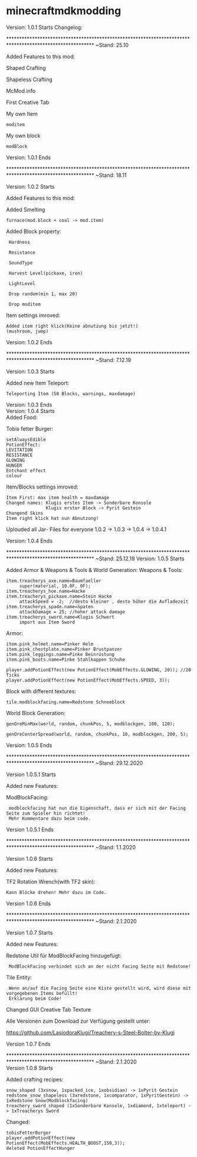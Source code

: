 # minecraftmdkmodding
Version: 1.0.1 Starts
Changelog:

********************************************************************************************************* ~Stand: 25.10

Added Features to this mod:

Shaped Crafting

Shapeless Crafting

McMod.info

First Creative Tab

My own Item
   
    moditem

My own block
  
    modBlock

Version: 1.0.1 Ends

********************************************************************************************************* ~Stand: 18.11

Version: 1.0.2 Starts

Added Features to this mod:

Added Smelting
    
    furnace(mod.block + coal -> mod.item)

Added Block property:

     Hardness
  
     Resistance
  
     SoundType
  
     Harvest Level(pickaxe, iron)
  
     LightLevel
  
     Drop random(min 1, max 20)
  
     Drop moditem
     
Item settings imroved: 
                        
    Added item right klick(Keine abnutzung bis jetzt!)
    (mushroom, jump)
    
Version: 1.0.2 Ends

********************************************************************************************************* ~Stand: 7.12.19

Version: 1.0.3 Starts

Added new Item Teleport:
   
    Teleporting Item (50 Blocks, warnings, maxdamage)
    
Version: 1.0.3 Ends    
Version: 1.0.4 Starts    
Added Food:
     
Tobis fetter Burger:
    
    setAlwaysEdible
    PotionEffect:   
    LEVITATION
    RESISTANCE
    GLOWING
    HUNGER
    Entchant effect
    colour
    
Item/Blocks settings imroved:
    
    Item First: max item health = maxdamage
    Changed names: Klugis erstes Item -> Sonderbare Konsole
                   Klugis erster Block -> Pyrit Gestein
    Changend Skins
    Item right klick hat nun Abnutzung!
    
Uplouded all Jar- Files for everyone 1.0.2 -> 1.0.3 -> 1.0.4 -> 1.0.4.1

Version: 1.0.4 Ends

********************************************************************************************************* ~Stand: 25.12.19
Version: 1.0.5 Starts

Added Armor & Weapons & Tools  & World Generation:
Weapons & Tools:

    item.treacherys_axe.name=Baumfaeller
         super(material, 10.0F, 0F);
    item.treacherys_hoe.name=Hacke
    item.treacherys_pickaxe.name=Stein Hacke
         attackSpeed = -2;  //desto kleiner , desto höher die Aufladezeit
    item.treacherys_spade.name=Spaten
         attackDamage = 25; //hoher attack damage
    item.treacherys_sword.name=Klugis Schwert
         import aus Item Sword
    
Armor:
   
    item.pink_helmet.name=Pinker Helm
    item.pink_chestplate.name=Pinker Brustpanzer
    item.pink_leggings.name=Pinke Beinrüstung
    item.pink_boots.name=Pinke Stahlkappen Schuhe
    
    player.addPotionEffect(new PotionEffect(MobEffects.GLOWING, 20)); //20 Ticks
    player.addPotionEffect(new PotionEffect(MobEffects.SPEED, 3));
    
Block with different textures:

    tile.modblockfacing.name=Redstone Schneeblock
    
World Block Generation:
 
    genOreMinMax(world, random, chunkPos, 5, modblockgen, 100, 120);
			
    genOreCenterSpread(world, random, chunkPos, 10, modblockgen, 200, 5);
    
 Version: 1.0.5 Ends

********************************************************************************************************* ~Stand: 29.12.2020

Version 1.0.5.1 Starts

Added new Features:

ModBlockFacing:

     modblockfacing hat nun die Eigenschaft, dass er sich mit der Facing Seite zum Spieler hin richtet!
     Mehr Kommentare dazu beim code.
 
Version 1.0.5.1 Ends

********************************************************************************************************* ~Stand: 1.1.2020

Version 1.0.6 Starts

Added new Features:

TF2 Rotation Wrench(with TF2 skin):
  
    Kann Blöcke drehen! Mehr dazu im Code.
    
Version 1.0.6 Ends

********************************************************************************************************* ~Stand: 2.1.2020 

Version 1.0.7 Starts

Added new Features:

Redstone Util für ModBlockFacing hinzugefügt:

     ModBlockFacing verbindet sich an der nicht Facing Seite mit Redstone!
     
     
Tile Entity:

     Wenn an/auf die Facing Seite eine Kiste gestellt wird, wird diese mit vorgegebenen Items befüllt!
     Erklärung beim Code!
     
Changed GUI Creative Tab Texture

Alle Versionen zum Download zur Verfügung gestellt unter:

https://github.com/LasiodoraKlugi/Treachery-s-Steel-Bolter-by-Klugi

Version 1.0.7 Ends

********************************************************************************************************* ~Stand: 2.1.2020  
Version 1.0.8 Starts

Added crafting recipes:

    snow_shaped (3xsnow, 1xpacked_ice, 1xobsidian) -> 1xPyrit Gestein
    redstone_snow_shapeless (3xredstone, 1xcomparator, 1xPyritGestein) -> 1xRedstone Snow(Modblockfacing)
    treachery_sword_shaped (1xSonderbare Konsole, 1xdiamond, 1xteleport) -> 1xTreacherys Sword
    
Changed:

    tobisFetterBurger 
    player.addPotionEffect(new PotionEffect(MobEffects.HEALTH_BOOST,150,3));
    deleted PotionEffectHunger
    

     

